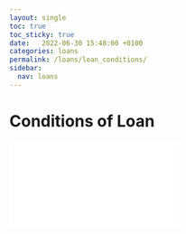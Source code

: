 ```yaml
---
layout: single
toc: true
toc_sticky: true
date:   2022-06-30 15:48:00 +0100
categories: loans
permalink: /loans/loan_conditions/
sidebar:
  nav: loans
---
```


# Conditions of Loan
<embed src="/assets/documents/FSF_Loan_Conditions.pdf" type="application/pdf" />
